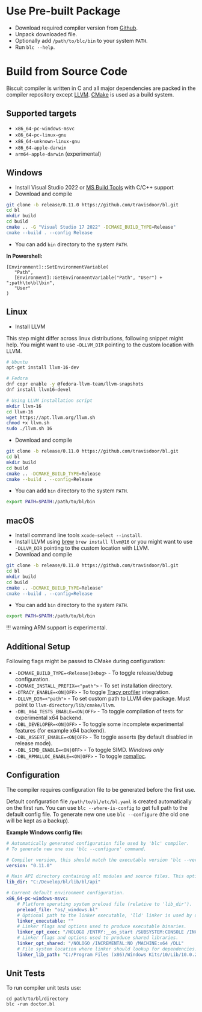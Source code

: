 # Use Pre-built Package

* Download required compiler version from [Github](https://github.com/travisdoor/bl/releases).
* Unpack downloaded file.
* Optionally add `/path/to/blc/bin` to your system `PATH`.
* Run `blc --help`.

# Build from Source Code

Biscuit compiler is written in C and all major dependencies are packed in the compiler repository except [LLVM](https://llvm.org/). [CMake](https://cmake.org) is used as a build system.

## Supported targets

* `x86_64-pc-windows-msvc`
* `x86_64-pc-linux-gnu`
* `x86_64-unknown-linux-gnu`
* `x86_64-apple-darwin`
* `arm64-apple-darwin` (experimental)

## Windows

* Install Visual Studio 2022 or [MS Build Tools](https://visualstudio.microsoft.com/visual-cpp-build-tools) with C/C++ support
* Download and compile

```bash
git clone -b release/0.11.0 https://github.com/travisdoor/bl.git
cd bl
mkdir build
cd build
cmake .. -G "Visual Studio 17 2022" -DCMAKE_BUILD_TYPE=Release"
cmake --build . --config Release
```

* You can add `bin` directory to the system `PATH`.

**In Powershell:**
```
[Environment]::SetEnvironmentVariable(
   "Path",
   [Environment]::GetEnvironmentVariable("Path", "User") + ";path\to\bl\bin",
   "User"
)
```

## Linux

* Install LLVM

This step might differ across linux distributions, following snippet might help. You might want to use  `-DLLVM_DIR` pointing to the custom location with LLVM.

```bash
# Ubuntu
apt-get install llvm-16-dev

# Fedora
dnf copr enable -y @fedora-llvm-team/llvm-snapshots
dnf install llvm16-devel

# Using LLVM installation script
mkdir llvm-16
cd llvm-16
wget https://apt.llvm.org/llvm.sh
chmod +x llvm.sh
sudo ./llvm.sh 16
```

* Download and compile


```bash
git clone -b release/0.11.0 https://github.com/travisdoor/bl.git
cd bl
mkdir build
cd build
cmake .. -DCMAKE_BUILD_TYPE=Release
cmake --build . --config=Release
```

* You can add `bin` directory to the system `PATH`.

```bash
export PATH=$PATH:/path/to/bl/bin
```

## macOS
* Install command line tools ``xcode-select --install``.
* Install LLVM using [brew](https://brew.sh) `brew install llvm@16` or you might want to use  `-DLLVM_DIR` pointing to the custom location with LLVM.
* Download and compile

```bash
git clone -b release/0.11.0 https://github.com/travisdoor/bl.git
cd bl
mkdir build
cd build
cmake .. -DCMAKE_BUILD_TYPE=Release"
cmake --build . --config=Release
```

* You can add `bin` directory to the system `PATH`.

```bash
export PATH=$PATH:/path/to/bl/bin
```

!!! warning
    ARM support is experimental.


## Additional Setup

Following flags might be passed to CMake during configuration:

- `-DCMAKE_BUILD_TYPE=<Release|Debug>` - To toggle release/debug configuration.
- `-DCMAKE_INSTALL_PREFIX=<"path">` - To set installation directory.
- `-DTRACY_ENABLE=<ON|OFF>` - To toggle [Tracy profiler](https://github.com/wolfpld/tracy) integration.
- `-DLLVM_DIR=<"path">` - To set custom path to LLVM dev package. Must point to `llvm-directory/lib/cmake/llvm`.
- `-DBL_X64_TESTS_ENABLE=<ON|OFF>` - To toggle compilation of tests for experimental x64 backend.
- `-DBL_DEVELOPER=<ON|OFF>` - To toggle some incomplete experimental features (for example x64 backend).
- `-DBL_ASSERT_ENABLE=<ON|OFF>` - To toggle asserts (by default disabled in release mode).
- `-DBL_SIMD_ENABLE=<ON|OFF>` - To toggle SIMD. *Windows only*
- `-DBL_RPMALLOC_ENABLE=<ON|OFF>` - To toggle [rpmalloc](https://github.com/mjansson/rpmalloc).

## Configuration

The compiler requires configuration file to be generated before the first use.

Default configuration file `/path/to/bl/etc/bl.yaml` is created automatically on the first run. You can use `blc --where-is-config` to get full path to the default config file. To generate new one use `blc --configure` (the old one will be kept as a backup).

**Example Windows config file:**

```yaml
# Automatically generated configuration file used by 'blc' compiler.
# To generate new one use 'blc --configure' command.

# Compiler version, this should match the executable version 'blc --version'.
version: "0.11.0"

# Main API directory containing all modules and source files. This option is mandatory.
lib_dir: "C:/Develop/bl/lib/bl/api"

# Current default environment configuration.
x86_64-pc-windows-msvc:
    # Platform operating system preload file (relative to 'lib_dir').
    preload_file: "os/_windows.bl"
    # Optional path to the linker executable, 'lld' linker is used by default on some platforms.
    linker_executable: ""
    # Linker flags and options used to produce executable binaries.
    linker_opt_exec: "/NOLOGO /ENTRY:__os_start /SUBSYSTEM:CONSOLE /INCREMENTAL:NO /MACHINE:x64"
    # Linker flags and options used to produce shared libraries.
    linker_opt_shared: "/NOLOGO /INCREMENTAL:NO /MACHINE:x64 /DLL"
    # File system location where linker should lookup for dependencies.
    linker_lib_path: "C:/Program Files (x86)/Windows Kits/10/Lib/10.0.22000.0/ucrt/x64;C:/Program Files (x86)/Windows Kits/10/Lib/10.0.22000.0/um/x64;C:/Program Files/Microsoft Visual Studio/2022/Community/VC/Tools/MSVC/14.32.31326//lib/x64"
```

## Unit Tests

To run compiler unit tests use:
```
cd path/to/bl/directory
blc -run doctor.bl
```